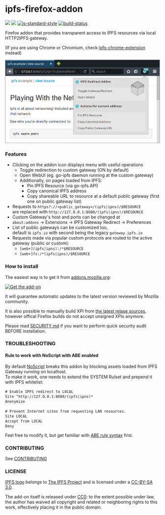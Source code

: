 # ipfs-firefox-addon

[![](https://img.shields.io/github/release/lidel/ipfs-firefox-addon.svg)](https://github.com/lidel/ipfs-firefox-addon/releases/latest)
[![](https://img.shields.io/badge/mozilla-full%20review-blue.svg)](https://addons.mozilla.org/en-US/firefox/addon/ipfs-gateway-redirect/)
[![js-standard-style](https://img.shields.io/badge/code%20style-standard-blue.svg)](http://standardjs.com/)
[![build-status](https://travis-ci.org/lidel/ipfs-firefox-addon.svg)](https://travis-ci.org/lidel/ipfs-firefox-addon)

Firefox addon that provides transparent access to IPFS resources via local HTTP2IPFS gateway.

(If you are using Chrome or Chromium, check [ipfs-chrome-extension](https://github.com/dylanPowers/ipfs-chrome-extension) instead)

![screenshot of v1.4.0](screenshot.png)

### Features

- Clicking on the addon icon displays menu with useful operations
  - Toggle redirection to custom gateway (ON by default)
  - Open WebUI (eg. go-ipfs daemon running at the custom gateway)
  - Additionally, on pages loaded from IPFS:
    - Pin IPFS Resource (via go-ipfs API)
    - Copy canonical IPFS address
    - Copy shareable URL to resource at a default public gateway (first one on public gateway list)
- Requests to `https?://<public_gateway>/(ipfs|ipns)/$RESOURCE`  
  are replaced with `http://127.0.0.1:8080/(ipfs|ipns)/$RESOURCE`
- Custom Gateway's host and ports can be changed at   
  `about:addons` → Extensions → IPFS Gateway Redirect → Preferences
- List of public gateways can be customized too,  
  default is `ipfs.io` with second being the legacy `gateway.ipfs.io`
- Requests made via popular custom protocols are routed to the active gateway (public or custom):
   - `[web+](ipfs|ipns):/*$RESOURCE`
   - `[web+]fs:/*(ipfs|ipns)/$RESOURCE`

### How to install

The easiest way is to get it from [addons.mozilla.org](https://addons.mozilla.org/en-US/firefox/addon/ipfs-gateway-redirect/):

[![Get the add-on](https://blog.mozilla.org/addons/files/2015/11/AMO-button_1.png)](https://addons.mozilla.org/en-US/firefox/addon/ipfs-gateway-redirect/)

It will guarantee automatic updates to the latest version reviewed by Mozilla community. 

It is also possible to manually build XPI from [the latest relase sources](https://github.com/lidel/ipfs-firefox-addon/releases/latest), however offical Firefox builds do not accept unsigned XPIs anymore.

Please read [SECURITY.md](https://github.com/lidel/ipfs-firefox-addon/blob/master/SECURITY.md) if you want to perform quick security audit BEFORE installation.

### TROUBLESHOOTING

#### Rule to work with NoScript with ABE enabled

By default [NoScript](https://addons.mozilla.org/en-US/firefox/addon/noscript/) breaks this addon by blocking assets loaded from IPFS Gateway running on localhost.    
To make it work, one needs to extend the SYSTEM Rulset and prepend it with IPFS whitelist:

```
# Enable IPFS redirect to LOCAL
Site ^http://127.0.0.1:8080/(ipfs|ipns)*
Anonymize

# Prevent Internet sites from requesting LAN resources.
Site LOCAL
Accept from LOCAL
Deny
```

Feel free to modify it, but get familiar with [ABE rule syntax](https://noscript.net/abe/abe_rules.pdf) first.

### CONTRIBUTING

See [CONTRIBUTING](CONTRIBUTING.md)


### LICENSE

[IPFS logo](https://github.com/ipfs/logo) belongs to [The IPFS Project](https://github.com/ipfs) and is licensed under a <a rel="license" href="https://creativecommons.org/licenses/by-sa/3.0/legalcode">CC-BY-SA 3.0</a>.

The add-on itself is released under [CC0](LICENSE): to the extent possible under law, the author has waived all copyright and related or neighboring rights to this work, effectively placing it in the public domain.
